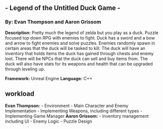 ## - Legend of the Untitled Duck Game - 
### By: Evan Thompson and Aaron Grissom

**Description:** Pretty much the legend of zelda but you play as a duck. Puzzle focused top down RPG with
enemies to fight. Duck has a sword and a bow and arrow to fight enemies and solve puzzles.
Enemies randomly spawn in certain areas that the duck will be tasked to kill. The duck will have
an inventory that holds items the duck has gained through chests and enemy loot. There will be
NPCs that the duck can sell and buy items from. The duck will also have stats for its weapons
and health that can be upgraded through leveling up.

**Framework:** Unreal Engine
**Language:** C++

## workload
**Evan Thompson:**
	- Environment
	- Main Character and Enemy Implementation
	- Implementing Weapons, including different types
	- Implementing Game Manager
**Aaron Grissom:**
	- Inventory management including UI
	- Enemy Logic
	- Puzzle Design